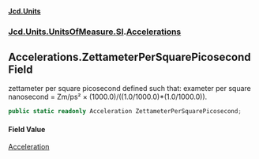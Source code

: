 #### [Jcd.Units](index.md 'index')
### [Jcd.Units.UnitsOfMeasure.SI](Jcd.Units.UnitsOfMeasure.SI.md 'Jcd.Units.UnitsOfMeasure.SI').[Accelerations](Accelerations.md 'Jcd.Units.UnitsOfMeasure.SI.Accelerations')

## Accelerations.ZettameterPerSquarePicosecond Field

zettameter per square picosecond defined such that: exameter per square nanosecond = Zm/ps² × (1000.0)/((1.0/1000.0)*(1.0/1000.0)).

```csharp
public static readonly Acceleration ZettameterPerSquarePicosecond;
```

#### Field Value
[Acceleration](Acceleration.md 'Jcd.Units.UnitTypes.Acceleration')
